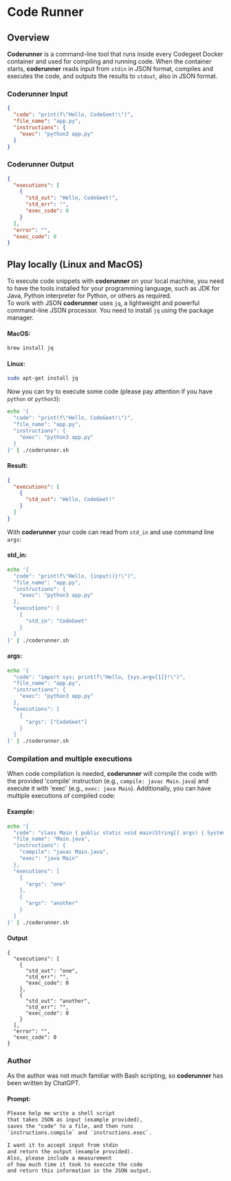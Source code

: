 # Code Runner

## Overview

**Coderunner** is a command-line tool that runs inside every Codegeet Docker container 
and used for compiling and running code. 
When the container starts, **coderunner** reads input from `stdin` in JSON format, 
compiles and executes the code, and outputs the results to `stdout`, also in JSON format.

### Coderunner Input
```json
{
  "code": "print(f\"Hello, CodeGeet!\")",
  "file_name": "app.py",
  "instructions": {
    "exec": "python3 app.py"
  }
}
```

### Coderunner Output
```json
{
  "executions": [
    {
      "std_out": "Hello, CodeGeet!",
      "std_err": "",
      "exec_code": 0
    }
  ],
  "error": "",
  "exec_code": 0
}
```

## Play locally (Linux and MacOS)
To execute code snippets with **coderunner** on your local machine, 
you need to have the tools installed for your programming language, 
such as JDK for Java, Python interpreter for Python, or others as required.  
To work with JSON **coderunner** uses `jq`, a lightweight and powerful command-line JSON processor.
You need to install `jq` using the package manager.
#### MacOS:
```bash
brew install jq
```
#### Linux:
```bash
sudo apt-get install jq
```
Now you can try to execute some code (please pay attention if you have `python` or `python3`):
```bash
echo '{
  "code": "print(f\"Hello, CodeGeet!\")",
  "file_name": "app.py",
  "instructions": {
    "exec": "python3 app.py"
  }
}' | ./coderunner.sh
```
#### Result:
```json
{
  "executions": [
    {
      "std_out": "Hello, CodeGeet!"
    }
  ]
}
```
With **coderunner** your code can read from `std_in` and use command line `args`:

#### std_in:
```bash
echo '{
  "code": "print(f\"Hello, {input()}!\")",
  "file_name": "app.py",
  "instructions": {
    "exec": "python3 app.py"
  },
  "executions": [
    {
      "std_in": "CodeGeet"
    }
  ]
}' | ./coderunner.sh
```
#### args:
```bash
echo '{
  "code": "import sys; print(f\"Hello, {sys.argv[1]}!\")",
  "file_name": "app.py",
  "instructions": {
    "exec": "python3 app.py"
  },
  "executions": [
    {
      "args": ["CodeGeet"]
    }
  ]
}' | ./coderunner.sh
````

### Compilation and multiple executions
When code compilation is needed, **coderunner** will compile the code with the provided 'compile' instruction 
(e.g., `compile: javac Main.java`) and execute it with 'exec' (e.g., `exec: java Main`).
Additionally, you can have multiple executions of compiled code:
#### Example:
```bash
echo '{
  "code": "class Main { public static void main(String[] args) { System.out.print(args[0]); }}",
  "file_name": "Main.java",
  "instructions": {
    "compile": "javac Main.java",
    "exec": "java Main"
  },
  "executions": [
    {
      "args": "one"
    },
    {
      "args": "another"
    }
  ]
}' | ./coderunner.sh
````
#### Output
```json:
{
  "executions": [
    {
      "std_out": "one",
      "std_err": "",
      "exec_code": 0
    },
    {
      "std_out": "another",
      "std_err": "",
      "exec_code": 0
    }
  ],
  "error": "",
  "exec_code": 0
}
````

### Author

As the author was not much familiar with Bash scripting, so **coderunner** has been written by ChatGPT.  

#### Prompt: 
```txt
Please help me write a shell script 
that takes JSON as input (example provided), 
saves the "code" to a file, and then runs 
`instructions.compile` and `instructions.exec`. 

I want it to accept input from stdin 
and return the output (example provided).
Also, please include a measurement 
of how much time it took to execute the code 
and return this information in the JSON output.
```
